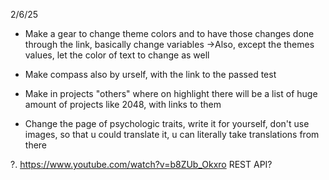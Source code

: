 2/6/25
- Make a gear to change theme colors and to have those changes done through the link, basically change variables
->Also, except the themes values, let the color of text to change as well

- Make compass also by urself, with the link to the passed test
- Make in projects "others" where on highlight there will be a list of huge amount of projects like 2048, with links to them
- Change the page of psychologic traits, write it for yourself, don't use images, so that u could translate it, u can literally take translations from there

?. https://www.youtube.com/watch?v=b8ZUb_Okxro REST API?